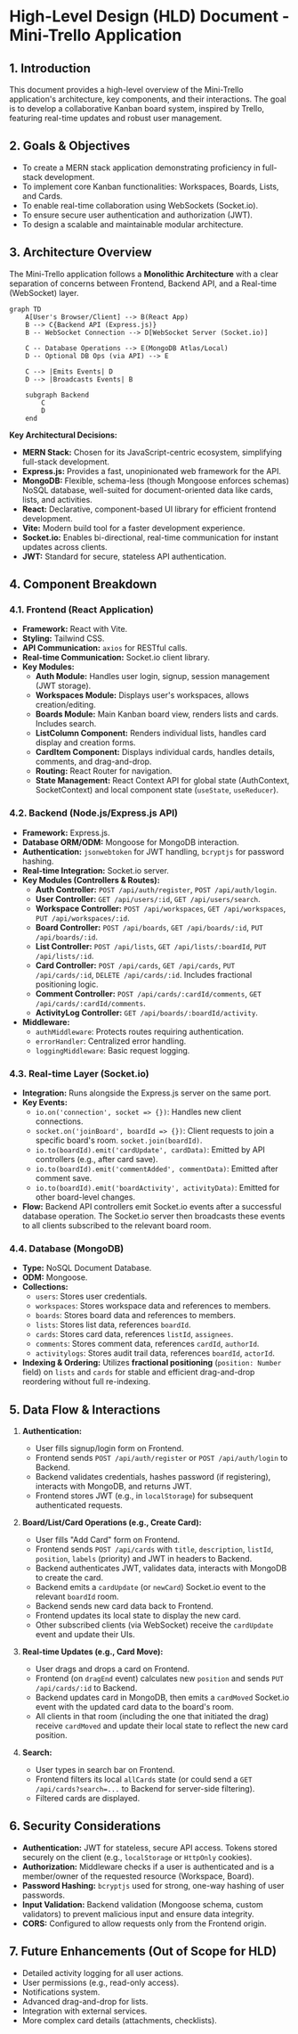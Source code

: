 # High-Level Design (HLD) Document - Mini-Trello Application

## 1. Introduction

This document provides a high-level overview of the Mini-Trello application's architecture, key components, and their interactions. The goal is to develop a collaborative Kanban board system, inspired by Trello, featuring real-time updates and robust user management.

## 2. Goals & Objectives

* To create a MERN stack application demonstrating proficiency in full-stack development.
* To implement core Kanban functionalities: Workspaces, Boards, Lists, and Cards.
* To enable real-time collaboration using WebSockets (Socket.io).
* To ensure secure user authentication and authorization (JWT).
* To design a scalable and maintainable modular architecture.

## 3. Architecture Overview

The Mini-Trello application follows a **Monolithic Architecture** with a clear separation of concerns between Frontend, Backend API, and a Real-time (WebSocket) layer.

```mermaid
graph TD
    A[User's Browser/Client] --> B(React App)
    B --> C{Backend API (Express.js)}
    B -- WebSocket Connection --> D[WebSocket Server (Socket.io)]

    C -- Database Operations --> E(MongoDB Atlas/Local)
    D -- Optional DB Ops (via API) --> E

    C --> |Emits Events| D
    D --> |Broadcasts Events| B

    subgraph Backend
        C
        D
    end
```

**Key Architectural Decisions:**

  * **MERN Stack:** Chosen for its JavaScript-centric ecosystem, simplifying full-stack development.
  * **Express.js:** Provides a fast, unopinionated web framework for the API.
  * **MongoDB:** Flexible, schema-less (though Mongoose enforces schemas) NoSQL database, well-suited for document-oriented data like cards, lists, and activities.
  * **React:** Declarative, component-based UI library for efficient frontend development.
  * **Vite:** Modern build tool for a faster development experience.
  * **Socket.io:** Enables bi-directional, real-time communication for instant updates across clients.
  * **JWT:** Standard for secure, stateless API authentication.

## 4\. Component Breakdown

### 4.1. Frontend (React Application)

  * **Framework:** React with Vite.
  * **Styling:** Tailwind CSS.
  * **API Communication:** `axios` for RESTful calls.
  * **Real-time Communication:** Socket.io client library.
  * **Key Modules:**
      * **Auth Module:** Handles user login, signup, session management (JWT storage).
      * **Workspaces Module:** Displays user's workspaces, allows creation/editing.
      * **Boards Module:** Main Kanban board view, renders lists and cards. Includes search.
      * **ListColumn Component:** Renders individual lists, handles card display and creation forms.
      * **CardItem Component:** Displays individual cards, handles details, comments, and drag-and-drop.
      * **Routing:** React Router for navigation.
      * **State Management:** React Context API for global state (AuthContext, SocketContext) and local component state (`useState`, `useReducer`).

### 4.2. Backend (Node.js/Express.js API)

  * **Framework:** Express.js.
  * **Database ORM/ODM:** Mongoose for MongoDB interaction.
  * **Authentication:** `jsonwebtoken` for JWT handling, `bcryptjs` for password hashing.
  * **Real-time Integration:** Socket.io server.
  * **Key Modules (Controllers & Routes):**
      * **Auth Controller:** `POST /api/auth/register`, `POST /api/auth/login`.
      * **User Controller:** `GET /api/users/:id`, `GET /api/users/search`.
      * **Workspace Controller:** `POST /api/workspaces`, `GET /api/workspaces`, `PUT /api/workspaces/:id`.
      * **Board Controller:** `POST /api/boards`, `GET /api/boards/:id`, `PUT /api/boards/:id`.
      * **List Controller:** `POST /api/lists`, `GET /api/lists/:boardId`, `PUT /api/lists/:id`.
      * **Card Controller:** `POST /api/cards`, `GET /api/cards`, `PUT /api/cards/:id`, `DELETE /api/cards/:id`. Includes fractional positioning logic.
      * **Comment Controller:** `POST /api/cards/:cardId/comments`, `GET /api/cards/:cardId/comments`.
      * **ActivityLog Controller:** `GET /api/boards/:boardId/activity`.
  * **Middleware:**
      * `authMiddleware`: Protects routes requiring authentication.
      * `errorHandler`: Centralized error handling.
      * `loggingMiddleware`: Basic request logging.

### 4.3. Real-time Layer (Socket.io)

  * **Integration:** Runs alongside the Express.js server on the same port.
  * **Key Events:**
      * `io.on('connection', socket => {})`: Handles new client connections.
      * `socket.on('joinBoard', boardId => {})`: Client requests to join a specific board's room. `socket.join(boardId)`.
      * `io.to(boardId).emit('cardUpdate', cardData)`: Emitted by API controllers (e.g., after card save).
      * `io.to(boardId).emit('commentAdded', commentData)`: Emitted after comment save.
      * `io.to(boardId).emit('boardActivity', activityData)`: Emitted for other board-level changes.
  * **Flow:** Backend API controllers emit Socket.io events after a successful database operation. The Socket.io server then broadcasts these events to all clients subscribed to the relevant board room.

### 4.4. Database (MongoDB)

  * **Type:** NoSQL Document Database.
  * **ODM:** Mongoose.
  * **Collections:**
      * `users`: Stores user credentials.
      * `workspaces`: Stores workspace data and references to members.
      * `boards`: Stores board data and references to members.
      * `lists`: Stores list data, references `boardId`.
      * `cards`: Stores card data, references `listId`, `assignees`.
      * `comments`: Stores comment data, references `cardId`, `authorId`.
      * `activitylogs`: Stores audit trail data, references `boardId`, `actorId`.
  * **Indexing & Ordering:** Utilizes **fractional positioning** (`position: Number` field) on `lists` and `cards` for stable and efficient drag-and-drop reordering without full re-indexing.

## 5\. Data Flow & Interactions

1.  **Authentication:**

      * User fills signup/login form on Frontend.
      * Frontend sends `POST /api/auth/register` or `POST /api/auth/login` to Backend.
      * Backend validates credentials, hashes password (if registering), interacts with MongoDB, and returns JWT.
      * Frontend stores JWT (e.g., in `localStorage`) for subsequent authenticated requests.

2.  **Board/List/Card Operations (e.g., Create Card):**

      * User fills "Add Card" form on Frontend.
      * Frontend sends `POST /api/cards` with `title`, `description`, `listId`, `position`, `labels` (priority) and JWT in headers to Backend.
      * Backend authenticates JWT, validates data, interacts with MongoDB to create the card.
      * Backend emits a `cardUpdate` (or `newCard`) Socket.io event to the relevant `boardId` room.
      * Backend sends new card data back to Frontend.
      * Frontend updates its local state to display the new card.
      * Other subscribed clients (via WebSocket) receive the `cardUpdate` event and update their UIs.

3.  **Real-time Updates (e.g., Card Move):**

      * User drags and drops a card on Frontend.
      * Frontend (on `dragEnd` event) calculates new `position` and sends `PUT /api/cards/:id` to Backend.
      * Backend updates card in MongoDB, then emits a `cardMoved` Socket.io event with the updated card data to the board's room.
      * All clients in that room (including the one that initiated the drag) receive `cardMoved` and update their local state to reflect the new card position.

4.  **Search:**

      * User types in search bar on Frontend.
      * Frontend filters its local `allCards` state (or could send a `GET /api/cards?search=...` to Backend for server-side filtering).
      * Filtered cards are displayed.

## 6\. Security Considerations

  * **Authentication:** JWT for stateless, secure API access. Tokens stored securely on the client (e.g., `localStorage` or `HttpOnly` cookies).
  * **Authorization:** Middleware checks if a user is authenticated and is a member/owner of the requested resource (Workspace, Board).
  * **Password Hashing:** `bcryptjs` used for strong, one-way hashing of user passwords.
  * **Input Validation:** Backend validation (Mongoose schema, custom validators) to prevent malicious input and ensure data integrity.
  * **CORS:** Configured to allow requests only from the Frontend origin.

## 7\. Future Enhancements (Out of Scope for HLD)

  * Detailed activity logging for all user actions.
  * User permissions (e.g., read-only access).
  * Notifications system.
  * Advanced drag-and-drop for lists.
  * Integration with external services.
  * More complex card details (attachments, checklists).
